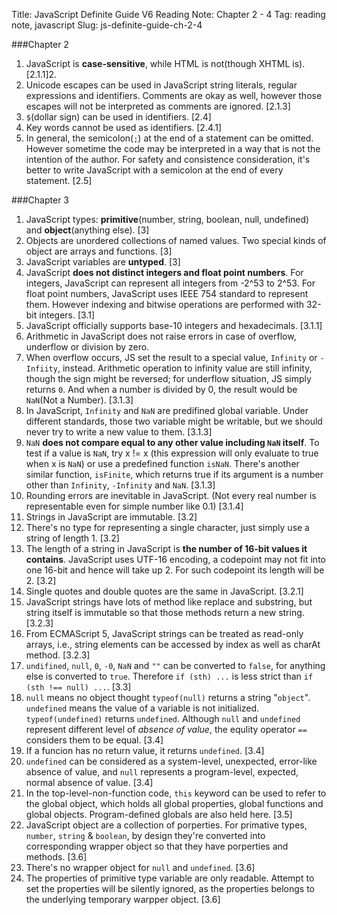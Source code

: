 Title: JavaScript Definite Guide V6 Reading Note: Chapter 2 - 4
Tag: reading note, javascript
Slug: js-definite-guide-ch-2-4

###Chapter 2

1. JavaScript is **case-sensitive**, while HTML is not(though XHTML is). [2.1.1]2. 
2. Unicode escapes can be used in JavaScript string literals, regular expressions and identifiers. Comments are okay as well, however those escapes will not be interpreted as comments are ignored. [2.1.3]
3. `$`(dollar sign) can be used in identifiers. [2.4]
4. Key words cannot be used as identifiers. [2.4.1]
5. In general, the semicolon(`;`) at the end of a statement can be omitted. However sometime the code may be interpreted in a way that is not the intention of the author. For safety and consistence consideration, it's better to write JavaScript with a semicolon at the end of every statement. [2.5]


###Chapter 3

1. JavaScript types: **primitive**(number, string, boolean, null, undefined) and **object**(anything else). [3]
2. Objects are unordered collections of named values. Two special kinds of object are arrays and functions. [3]
3. JavaScript variables are **untyped**. [3]
4. JavaScript **does not distinct integers and float point numbers**. For integers, JavaScript can represent all integers from -2^53 to 2^53. For float point numbers, JavaScript uses IEEE 754 standard to represent them. However indexing and bitwise operations are performed with 32-bit integers. [3.1]
5. JavaScript officially supports base-10 integers and hexadecimals. [3.1.1]
6. Arithmetic in JavaScript does not raise errors in case of overflow, underflow or division by zero.
7. When overflow occurs, JS set the result to a special value, `Infinity` or `-Infiity`, instead. Arithmetic operation to infinity value are still infinity, though the sign might be reversed; for underflow situation, JS simply returns `0`. And when a number is divided by 0, the result would be `NaN`(Not a Number). [3.1.3]
8. In JavaScript, `Infinity` and `NaN` are predifined global variable. Under different standards, those two variable might be writable, but we should never try to write a new value to them. [3.1.3]
9. `NaN` **does not compare equal to any other value including `NaN` itself**. To test if a value is `NaN`, try x != x (this expression will only evaluate to true when x is `NaN`) or use a predefined function `isNaN`. There's another similar function, `isFinite`, which returns true if its argument is a number other than `Infinity`, `-Infinity` and `NaN`. [3.1.3]
10. Rounding errors are inevitable in JavaScript. (Not every real number is representable even for simple number like 0.1) [3.1.4]
11. Strings in JavaScript are immutable. [3.2]
12. There's no type for representing a single character, just simply use a string of length 1. [3.2]
13. The length of a string in JavaScript is **the number of 16-bit values it contains**. JavaScript uses UTF-16 encoding, a codepoint may not fit into one 16-bit and hence will take up 2. For such codepoint its length will be 2. [3.2]
14. Single quotes and double quotes are the same in JavaScript. [3.2.1]
15. JavaScript strings have lots of method like replace and substring, but string itself is immutable so that those methods return a new string. [3.2.3]
16. From ECMAScript 5, JavaScript strings can be treated as read-only arrays, i.e., string elements can be accessed by index as well as charAt method. [3.2.3]
17. `undifined`, `null`, `0`, `-0`, `NaN` and `""` can be converted to `false`, for anything else is converted to `true`. Therefore `if (sth) ...` is less strict than `if (sth !== null) ...`. [3.3]
18. `null` means no object thought `typeof(null)` returns a string "`object`". `undefined` means the value of a variable is not initialized. `typeof(undefined)` returns `undefined`. Although `null` and `undefined` represent different level of *absence of value*, the equlity operator `==` considers them to be equal. [3.4]
19. If a funcion has no return value, it returns `undefined`. [3.4]
20. `undefined` can be considered as a system-level, unexpected, error-like absence of value, and `null` represents a program-level, expected, normal absence of value. [3.4]
21. In the top-level-non-function code, `this` keyword can be used to refer to the global object, which holds all global properties, global functions and global objects. Program-defined globals are also held here. [3.5]
22. JavaScript object are a collection of porperties. For primative types, `number`, `string` & `boolean`, by design they're converted into corresponding wrapper object so that they have porperties and methods. [3.6]
23. There's no wrapper object for `null` and `undefined`. [3.6]
24. The properties of primitive type variable are only readable. Attempt to set the properties will be silently ignored, as the properties belongs to the underlying temporary warpper object. [3.6]



